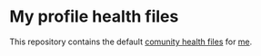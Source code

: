 # My profile health files

This repository contains the default [comunity health files](https://help.github.com/en/github/building-a-strong-community/creating-a-default-community-health-file) for [me](https://github.com/amirmarmul).

